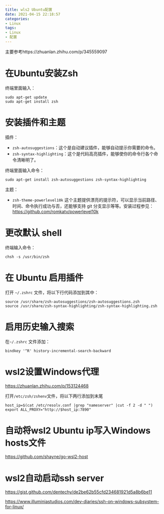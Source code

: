 ```yaml
---
title: wls2 Ubuntu配置
date: 2021-04-15 22:18:57
categories:
- Linux
tags:
- Linux
- 配置
---
```



主要参考https://zhuanlan.zhihu.com/p/345559097

#  在Ubuntu安装Zsh

终端里面输入：

```shell
sudo apt-get update
sudo apt-get install zsh
```

# 安装插件和主题

插件：

- `zsh-autosuggestions`：这个是自动建议插件，能够自动提示你需要的命令。
- `zsh-syntax-highlighting`：这个是代码高亮插件，能够使你的命令行各个命令清晰明了。

终端里面输入命令：

```shell
sudo apt-get install zsh-autosuggestions zsh-syntax-highlighting
```

主题：

- `zsh-theme-powerlevel10k` 这个主题提供漂亮的提示符，可以显示当前路径、时间、命令执行成功与否，还能够支持 git 分支显示等等。安装过程参见：https://github.com/romkatv/powerlevel10k

# 更改默认 shell

终端输入命令：

```shell
chsh -s /usr/bin/zsh
```

# 在 Ubuntu 启用插件

打开 `~/.zshrc` 文件，将以下行代码添加到其中：

```text
source /usr/share/zsh-autosuggestions/zsh-autosuggestions.zsh
source /usr/share/zsh-syntax-highlighting/zsh-syntax-highlighting.zsh
```

# 启用历史输入搜索

在`~/.zshrc` 文件添加：

```shell
bindkey '^R' history-incremental-search-backward
```



# wsl2设置Windows代理

https://zhuanlan.zhihu.com/p/153124468

打开`/etc/zsh/zshenv`文件，将以下两行添加到末尾

```shell
host_ip=$(cat /etc/resolv.conf |grep "nameserver" |cut -f 2 -d " ")
export ALL_PROXY="http://$host_ip:7890"
```

# 自动将wsl2 Ubuntu ip写入Windows hosts文件

https://github.com/shayne/go-wsl2-host

# wsl2自动启动ssh server

https://gist.github.com/dentechy/de2be62b55cfd234681921d5a8b6be11

https://www.illuminiastudios.com/dev-diaries/ssh-on-windows-subsystem-for-linux/
